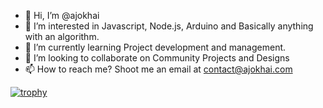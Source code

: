 - 👋 Hi, I’m @ajokhai
- 👀 I’m interested in Javascript, Node.js, Arduino and Basically anything with an algorithm.
- 🌱 I’m currently learning Project development and management.
- 💞️ I’m looking to collaborate on Community Projects and Designs
- 📫 How to reach me? Shoot me an email at contact@ajokhai.com

<!---
ajokhai/ajokhai is a ✨ special ✨ repository because its `README.md` (this file) appears on your GitHub profile.
You can click the Preview link to take a look at your changes.
--->
[![trophy](https://github-profile-trophy.vercel.app/?username=ajokhai)](https://github.com/ryo-ma/github-profile-trophy)
